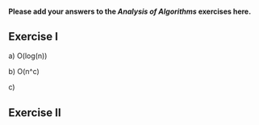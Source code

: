 #### Please add your answers to the ***Analysis of  Algorithms*** exercises here.

## Exercise I

a) O(log(n))


b) O(n^c)


c) 

## Exercise II


